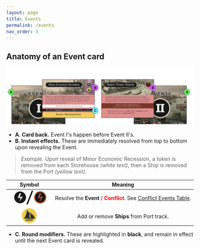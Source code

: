 ```yaml
---
layout: page
title: Events
permalink: /events
nav_order: 3
---
```


## Anatomy of an Event card

![Event cards](img/3_events_anatomy.jpg)

- **A. Card back.** Event I's happen before Event II's.
- **B. Instant effects.** These are immediately resolved from top to bottom upon revealing the Event.
> *Example.* Upon reveal of Minor Economic Recession, a token is removed from each Storehouse *(white text)*, then a Ship is removed from the Port *(yellow text)*.

| Symbol | Meaning |
| :---: | :---: |
| ![Instant and Conflict](img/icons/instant_conflict.png) | Resolve the **Event** / <span style="color:red"><strong>Conflict</strong></span>. See [Conflict Events Table](conflict-events-table). |
| ![Ship](img/icons/add_ship.png) | Add or remove **Ships** from Port track. |

- **C. Round modifiers.** These are highlighted in **black**, and remain in effect until the next Event card is revealed.